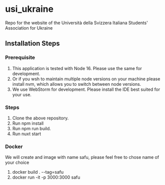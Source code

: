 # usi_ukraine

Repo for the website of the Università della Svizzera Italiana Students' Association for Ukraine

## Installation Steps
### Prerequisite
1. This application is tested with Node 16. Please use the same for development.
2. Or if you wsh to maintain multiple node versions on your machine please install nvm, which allows you to switch between node versions.
3. We use WebStorm for development. Please install the IDE best suited for your use.

### Steps
1. Clone the above repository.
2. Run npm install
3. Run npm run build.
4. Run nuxt start

### Docker
We will create and image with name safu, please feel free to chose name of your choice
1. docker build . --tag=safu
2. docker run -it -p 3000:3000 safu
